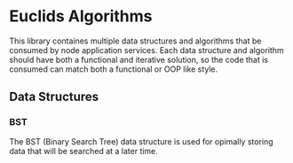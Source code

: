 # Euclids Algorithms

This library containes multiple data structures and algorithms that be consumed by node application services. Each data structure and algorithm should have both a functional and iterative solution, so the code that is consumed can match both a functional or OOP like style.

## Data Structures

### BST

The BST (Binary Search Tree) data structure is used for opimally storing data that will be searched at a later time.
